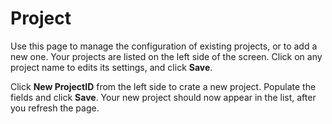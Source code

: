 # Project

Use this page to manage the configuration of existing projects, or to add a new one. Your projects are listed on the left side of the screen. Click on any project name to edits its settings, and click **Save**. 

Click **New ProjectID** from the left side to crate a new project. Populate the fields and click **Save**. Your new project should now appear in the list, after you refresh the page. 
